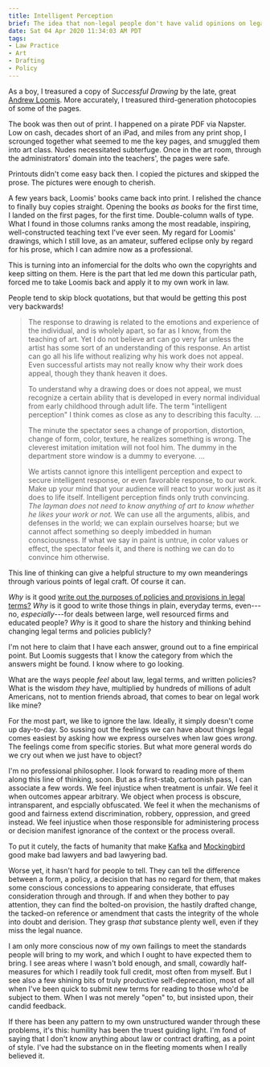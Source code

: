```yaml
---
title: Intelligent Perception
brief: The idea that non-legal people don't have valid opinions on legal work hurts the lawyers almost as bad as everyone else.  We should not only accept that plain folk share a valid, intuitive sense of good and bad rules, rule making, and rule-based process, but study and celebrate that wisdom.  We should do our level best not to snuff it out with expertise, in others or in ourselves.
date: Sat 04 Apr 2020 11:34:03 AM PDT
tags:
- Law Practice
- Art
- Drafting
- Policy
---
```


As a boy, I treasured a copy of _Successful Drawing_ by the late, great [Andrew Loomis](https://en.wikipedia.org/wiki/Andrew_Loomis).  More accurately, I treasured third-generation photocopies of some of the pages.

The book was then out of print.  I happened on a pirate PDF via Napster.  Low on cash, decades short of an iPad, and miles from any print shop, I scrounged together what seemed to me the key pages, and smuggled them into art class.  Nudes necessitated subterfuge.  Once in the art room, through the administrators' domain into the teachers', the pages were safe.

Printouts didn't come easy back then.  I copied the pictures and skipped the prose.  The pictures were enough to cherish.

A few years back, Loomis' books came back into print.  I relished the chance to finally buy copies straight.  Opening the books _as books_ for the first time, I landed on the first pages, for the first time.   Double-column walls of type.  What I found in those columns ranks among the most readable, inspiring, well-constructed teaching text I've ever seen.  My regard for Loomis' drawings, which I still love, as an amateur, suffered eclipse only by regard for his prose, which I can admire now as a professional.

This is turning into an infomercial for the dolts who own the copyrights and keep sitting on them.  Here is the part that led me down this particular path, forced me to take Loomis back and apply it to my own work in law.

People tend to skip block quotations, but that would be getting this post very backwards!

> The response to drawing is related to the emotions and experience of the individual, and is wholely apart, so far as I know, from the teaching of art.  Yet I do not believe art can go very far unless the artist has some sort of an understanding of this response.  An artist can go all his life without realizing why his work does not appeal.  Even successful artists may not really know why their work does appeal, though they thank heaven it does.
>
> To understand why a drawing does or does not appeal, we must recognize a certain ability that is developed in every normal individual from early childhood through adult life.  The term "intelligent perception" I think comes as close as any to describing this faculty. ...
>
> The minute the spectator sees a change of proportion, distortion, change of form, color, texture, he realizes something is wrong.  The cleverest imitation imitation will not fool him.  The dummy in the department store window is a dummy to everyone. ...
>
> We artists cannot ignore this intelligent perception and expect to secure intelligent response, or even favorable response, to our work.  Make up your mind that your audience will react to your work just as it does to life itself.  Intelligent perception finds only truth convincing.  _The layman does not need to know anything of art to know whether he likes your work or not._  We can use all the arguments, alibis, and defenses in the world; we can explain ourselves hoarse; but we cannot affect something so deeply imbedded in human consciousness.  If what we say in paint is untrue, in color values or effect, the spectator feels it, and there is nothing we can do to convince him otherwise.

This line of thinking can give a helpful structure to my own meanderings through various points of legal craft.  Of course it can.

_Why_ is it good [write out the purposes of policies and provisions in legal terms?](https://writing.kemitchell.com/2019/01/10/Discipline-Stated-Purpose.html)  _Why_ is it good to write those things in plain, everyday terms, even---no, _especially_---for deals between large, well resourced firms and educated people?  _Why_ is it good to share the history and thinking behind changing legal terms and policies publicly?

I'm not here to claim that I have each answer, ground out to a fine empirical point.  But Loomis suggests that I know the category from which the answers might be found.  I know where to go looking.

What are the ways people _feel_ about law, legal terms, and written policies?  What is the wisdom _they_ have, multiplied by hundreds of millions of adult Americans, not to mention friends abroad, that comes to bear on legal work like mine?

For the most part, we like to ignore the law.  Ideally, it simply doesn't come up day-to-day.  So sussing out the feelings we can have about things legal comes easiest by asking how we express ourselves when law goes _wrong_.  The feelings come from specific stories.  But what more general words do we cry out when we just have to object?

I'm no professional philosopher.  I look forward to reading more of them along this line of thinking, soon.  But as a first-stab, cartoonish pass, I can associate a few words.  We feel injustice when treatment is unfair.  We feel it when outcomes appear arbitrary.  We object when process is obscure, intransparent, and espcially obfuscated.  We feel it when the mechanisms of good and fairness extend discrimination, robbery, oppression, and greed instead.  We feel injustice when those responsible for administering process or decision manifest ignorance of the context or the process overall.

To put it cutely, the facts of humanity that make [Kafka](https://en.wikipedia.org/wiki/Franz_Kafka) and [Mockingbird](https://en.wikipedia.org/wiki/To_Kill_a_Mockingbird) good make bad lawyers and bad lawyering bad.

Worse yet, it hasn't hard for people to tell.  They can tell the difference between a form, a policy, a decision that has no regard for them, that makes some conscious concessions to appearing considerate, that effuses consideration through and through.  If and when they bother to pay attention, they can find the bolted-on provision, the hastily drafted change, the tacked-on reference or amendment that casts the integrity of the whole into doubt and derision.  They grasp _that_ substance plenty well, even if they miss the legal nuance.

I am only more conscious now of my own failings to meet the standards people will bring to my work, and which I ought to have expected them to bring.  I see areas where I wasn't bold enough, and small, cowardly half-measures for which I readily took full credit, most often from myself.  But I see also a few shining bits of truly productive self-deprecation, most of all when I've been quick to submit new terms for reading to those who'd be subject to them.  When I was not merely "open" to, but insisted upon, their candid feedback.

If there has been any pattern to my own unstructured wander through these problems, it's this: humility has been the truest guiding light.  I'm fond of saying that I don't know anything about law or contract drafting, as a point of style.  I've had the substance on in the fleeting moments when I really believed it.
